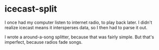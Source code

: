 # icecast-split

I once had my computer listen to internet radio, to play back later.
I didn't realize icecast means it intersperses data, so I then had to parse it out.

I wrote a around-a-song splitter, because that was fairly simple.
But that's imperfect, because radios fade songs.

